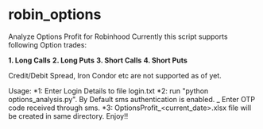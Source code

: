 # robin_options
Analyze Options Profit for Robinhood
Currently this script supports following Option trades:

**1. Long Calls**
**2. Long Puts**
**3. Short Calls**
**4. Short Puts**

Credit/Debit Spread, Iron Condor etc are not supported as of yet.

Usage:
*1: Enter Login Details to file login.txt
*2: run "python options_analysis.py". By Default sms authentication is enabled. 
         _ Enter OTP code received through sms.
*3: OptionsProfit_<current_date>.xlsx file will be created in same directory. Enjoy!!

